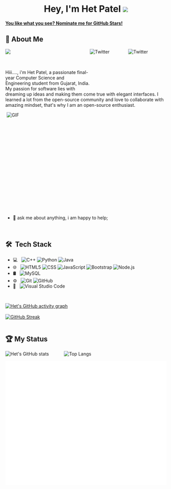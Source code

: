 <h1 align="center">Hey, I'm Het Patel <img src="https://raw.githubusercontent.com/aemmadi/aemmadi/master/wave.gif" width="30px"></h1> 
<!-- <h2 align="center">Changing the world one pixel at a time!</h2> -->


   [**You like what you see? Nominate me for GitHub Stars!**](https://stars.github.com/nominate/)
   
   ## :wave: About Me 
<a href="https://twitter.com/HetNileshkumar" target="_blank"><img src="https://cdn2.iconfinder.com/data/icons/social-media-2199/64/social_media_isometric_6-twitter-512.png" height="120px" width="120px" alt="Twitter" align="right"></a><a href="https://www.linkedin.com/in/het-patel-913877172/" target="_blank"><img src="https://cdn2.iconfinder.com/data/icons/social-media-2199/64/social_media_isometric_14-linkedin-512.png" height="120px" width="120px" alt="Twitter" align="right"></a>

![](https://visitor-badge.glitch.me/badge?page_id=FutureHet)

<br />

Hiii...., i'm Het Patel, a passionate final-year Computer Science and Engineering student from Gujarat, India. My passion for software lies with dreaming up ideas and making them come true with elegant interfaces. I learned a lot from the open-source community and love to collaborate with amazing mindset, that's why I am an open-source enthusiast.
  
  <img align="right" alt="GIF" src="https://media.giphy.com/media/L1R1tvI9svkIWwpVYr/source.gif?cid=ecf05e477b0ns3wmygqktir21k4ino3z6ertc6kn8sp9gkc5&rid=source.gif&ct=g?raw=true" width="500" height="320" />
     
- 💬 ask me about anything, i am happy to help;

<br> 

## 🛠 &nbsp;Tech Stack

- 💻 &nbsp;
  ![C++](https://img.shields.io/badge/-C++-333333?style=flat&logo=C%2B%2B&logoColor=00599C)
  ![Python](https://img.shields.io/badge/-Python-333333?style=flat&logo=python)
  ![Java](https://img.shields.io/badge/-Java-333333?style=flat&logo=Java&logoColor=007396)
- 🌐 &nbsp;
  ![HTML5](https://img.shields.io/badge/-HTML5-333333?style=flat&logo=HTML5)
  ![CSS](https://img.shields.io/badge/-CSS-333333?style=flat&logo=CSS3&logoColor=1572B6)
  ![JavaScript](https://img.shields.io/badge/-JavaScript-333333?style=flat&logo=javascript)
  ![Bootstrap](https://img.shields.io/badge/-Bootstrap-333333?style=flat&logo=bootstrap&logoColor=563D7C)
  ![Node.js](https://img.shields.io/badge/-Node.js-333333?style=flat&logo=node.js)
- 🛢 &nbsp;
  ![MySQL](https://img.shields.io/badge/-MySQL-333333?style=flat&logo=mysql)
- ⚙️ &nbsp;
  ![Git](https://img.shields.io/badge/-Git-333333?style=flat&logo=git)
  ![GitHub](https://img.shields.io/badge/-GitHub-333333?style=flat&logo=github)
- 🔧 &nbsp;
  ![Visual Studio Code](https://img.shields.io/badge/-Visual%20Studio%20Code-333333?style=flat&logo=visual-studio-code&logoColor=007ACC)

<br/>

  [![Het's GitHub activity graph](https://activity-graph.herokuapp.com/graph?username=FutureHet&theme=github)](https://git.io/FutureHet)
   <br />
   <br />
   [![GitHub Streak](http://github-readme-streak-stats.herokuapp.com?user=FutureHet&theme=prussian&hide_border=true)](https://git.io/streak-stats)
   <br />
   <br />
   
   

## 🏆 My Status

![Het's GitHub stats](https://github-readme-stats.vercel.app/api?username=FutureHet&show_icons=true&theme=prussian) &nbsp;&nbsp;&nbsp;&nbsp;&nbsp;&nbsp;&nbsp;&nbsp;&nbsp;&nbsp;    ![Top Langs](https://github-readme-stats.vercel.app/api/top-langs/?username=FutureHet&layout=compact&theme=prussian)

![Skyline](https://github.com/FutureHet/FutureHet/blob/ec4125d9dc2e66c0eae37c6d82192657a488f001/github-metrics.svg)
